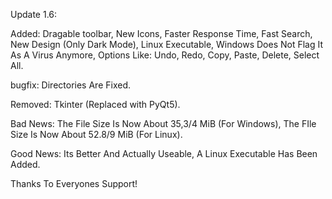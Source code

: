 Update 1.6:

Added: Dragable toolbar, New Icons, Faster Response Time, Fast Search, New Design (Only Dark Mode), Linux Executable, Windows Does Not Flag It As A Virus Anymore, Options Like: Undo, Redo, Copy, Paste, Delete, Select All.

bugfix: Directories Are Fixed.

Removed: Tkinter (Replaced with PyQt5).

Bad News: The File Size Is Now About 35,3/4 MiB (For Windows), The FIle Size Is Now About 52.8/9 MiB (For Linux).

Good News: Its Better And Actually Useable, A Linux Executable Has Been Added.

Thanks To Everyones Support!
